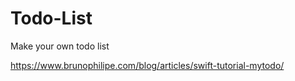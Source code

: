 # Todo-List
Make your own todo list

https://www.brunophilipe.com/blog/articles/swift-tutorial-mytodo/